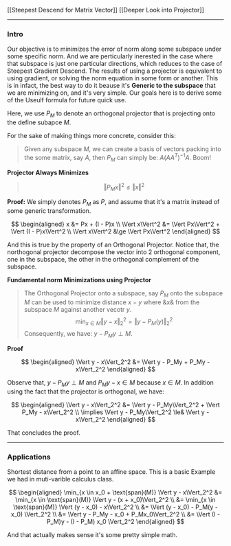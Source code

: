 [[Steepest Descend for Matrix Vector]]
[[Deeper Look into Projector]]

---
### **Intro**

Our objective is to minimizes the error of norm along some subspace under some specific norm. And we are perticularly inerested in the case where that subspace is just one particular directions, which reduces to the case of Steepest Gradient Descend. The results of using a projector is equivalent to using gradient, or solving the norm equation in some form or another. This is in infact, the best way to do it beause it's **Generic to the subspace** that we are minimizing on, and it's very simple. Our goals here is to derive some of the Useulf formula for future quick use. 



Here, we use $P_{M}$ to denote an orthogonal projector that is projecting onto the define subapce $M$. 

For the sake of making things more concrete, consider this:

> Given any subspace $M$, we can create a basis of vectors packing into the some matrix, say $A$, then $P_M$ can simply be: $A(AA^T)^{-1}A$. Boom! 

**Projector Always Minimizes**

> $$
> \Vert P_Mx\Vert^2 \le \Vert x\Vert^2
> $$

**Proof:**
We simply denotes $P_M$ as $P$, and assume that it's a matrix instead of some generic transformation.

$$
\begin{aligned}
    x &= Px + (I - P)x 
    \\
    \Vert x\Vert^2 &= \Vert Px\Vert^2 + \Vert (I - P)x\Vert^2
    \\
    \Vert x\Vert^2 &\ge \Vert Px\Vert^2
\end{aligned}
$$

And this is true by the property of an Orthogonal Projector. Notice that, the northogonal projector decompose the vector into 2 orthogonal component, one in the subspace, the other in the orthogonal complement of the subspace. 

**Fundamental norm Minimizations using Projector**
> The Orthogonal Projector onto a subspace, say $P_M$ onto the subspace $M$ can be used to minimize distance $x -y$ where &x& from the subspace $M$ against another vecotr $y$. 
> $$
> \min_{x\in M} \Vert y - x\Vert_2^2 = \Vert y - P_M(y)\Vert_2^2
> $$
> Consequently, we have: $y - P_My\perp M$.

**Proof**

$$
\begin{aligned}
    \Vert y - x\Vert_2^2 &= 
    \Vert y - P_My + P_My - x\Vert_2^2
\end{aligned}
$$

Observe that, $y - P_My\perp M$ and $P_My - x \in M$ because $x \in M$. In addition using the fact that the projector is orthogonal, we have: 

$$
\begin{aligned}
    \Vert y - x\Vert_2^2 &= 
    \Vert y - P_My\Vert_2^2 + \Vert P_My - x\Vert_2^2
    \\
    \implies 
    \Vert y - P_My\Vert_2^2 \le& \Vert y - x\Vert_2^2
\end{aligned}
$$

That concludes the proof. 


---
### **Applications**


Shortest distance from a point to an affine space. This is a basic Example we had in muti-varible calculus class. 

$$
\begin{aligned}
    \min_{x \in x_0 + \text{span}(M)} \Vert y - x\Vert_2^2
    &= 
    \min_{x \in \text{span}(M)} \Vert y - (x + x_0)\Vert_2^2
    \\
    &= 
    \min_{x \in \text{span}(M)} \Vert (y - x_0) - x\Vert_2^2
    \\
    &= \Vert (y - x_0) - P_M(y - x_0) \Vert_2^2
    \\
    &= \Vert y - P_My - x_0 + P_Mx_0\Vert_2^2
    \\
    &= \Vert 
        (I - P_M)y - (I - P_M) x_0
    \Vert_2^2
\end{aligned}
$$

And that actually makes sense it's some pretty simple math. 

